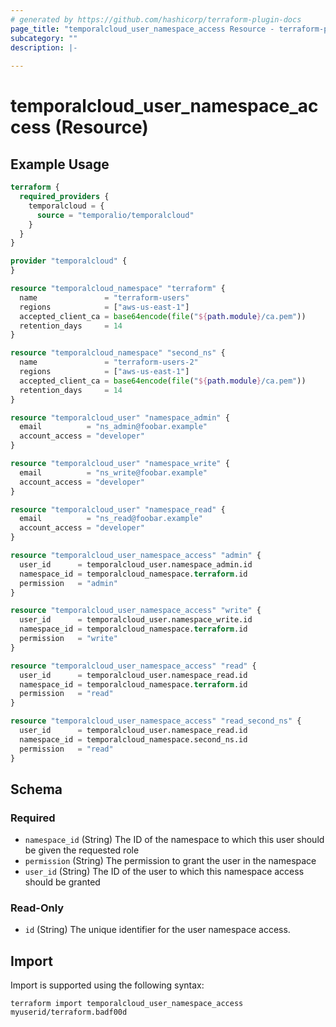 ```yaml
---
# generated by https://github.com/hashicorp/terraform-plugin-docs
page_title: "temporalcloud_user_namespace_access Resource - terraform-provider-temporalcloud"
subcategory: ""
description: |-
  
---
```


# temporalcloud_user_namespace_access (Resource)



## Example Usage

```terraform
terraform {
  required_providers {
    temporalcloud = {
      source = "temporalio/temporalcloud"
    }
  }
}

provider "temporalcloud" {
}

resource "temporalcloud_namespace" "terraform" {
  name               = "terraform-users"
  regions            = ["aws-us-east-1"]
  accepted_client_ca = base64encode(file("${path.module}/ca.pem"))
  retention_days     = 14
}

resource "temporalcloud_namespace" "second_ns" {
  name               = "terraform-users-2"
  regions            = ["aws-us-east-1"]
  accepted_client_ca = base64encode(file("${path.module}/ca.pem"))
  retention_days     = 14
}

resource "temporalcloud_user" "namespace_admin" {
  email          = "ns_admin@foobar.example"
  account_access = "developer"
}

resource "temporalcloud_user" "namespace_write" {
  email          = "ns_write@foobar.example"
  account_access = "developer"
}

resource "temporalcloud_user" "namespace_read" {
  email          = "ns_read@foobar.example"
  account_access = "developer"
}

resource "temporalcloud_user_namespace_access" "admin" {
  user_id      = temporalcloud_user.namespace_admin.id
  namespace_id = temporalcloud_namespace.terraform.id
  permission   = "admin"
}

resource "temporalcloud_user_namespace_access" "write" {
  user_id      = temporalcloud_user.namespace_write.id
  namespace_id = temporalcloud_namespace.terraform.id
  permission   = "write"
}

resource "temporalcloud_user_namespace_access" "read" {
  user_id      = temporalcloud_user.namespace_read.id
  namespace_id = temporalcloud_namespace.terraform.id
  permission   = "read"
}

resource "temporalcloud_user_namespace_access" "read_second_ns" {
  user_id      = temporalcloud_user.namespace_read.id
  namespace_id = temporalcloud_namespace.second_ns.id
  permission   = "read"
}
```

<!-- schema generated by tfplugindocs -->
## Schema

### Required

- `namespace_id` (String) The ID of the namespace to which this user should be given the requested role
- `permission` (String) The permission to grant the user in the namespace
- `user_id` (String) The ID of the user to which this namespace access should be granted

### Read-Only

- `id` (String) The unique identifier for the user namespace access.

## Import

Import is supported using the following syntax:

```shell
terraform import temporalcloud_user_namespace_access myuserid/terraform.badf00d
```
